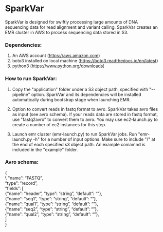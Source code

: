 # SparkVar
SparkVar is designed for swiftly processing large amounts of DNA sequencing data for read alignment and variant calling. SparkVar creates an EMR cluster in AWS to process sequencing data stored in S3.

### Dependencies:
1. An AWS account (https://aws.amazon.com)
2. boto3 installed on local machine (https://boto3.readthedocs.io/en/latest)
3. python3 (https://www.python.org/downloads)

### How to run SparkVar:
1. Copy the "application" folder under a S3 object path, specified with "--pipeline" option.
   SparkVar and its dependencies will be installed automatically during bootstrap stage when launching EMR.    

2. Option to convert reads in fastq format to avro.
   SparkVar takes avro files as input (see avro schema). If your reads data are stored in fastq format, use "fastq2avro" to convert them to avro. You may use ec2-launch.py to create a number of ec2 instances for this step. 
   
3. Launch emr cluster (emr-launch.py) to run SparkVar jobs.
   Run "emr-launch.py -h" for a number of input options. Make sure to include "/" at the end of each specified s3 object path. An example comamnd is included in the "example" folder.


### Avro schema:  
{  
\    “name”: “FASTQ”,  
    “type”: “record”,  
    “fields”: [  
         {“name”: “header”, “type”: “string”, “default”: “”},  
         {“name”: “seq1”,   “type”: “string”, “default”: “”},  
         {“name”: “qual1”,  “type”: “string”, “default”: “”},  
         {“name”: “seq2”,   “type”: “string”, “default”: “”},  
         {“name”: “qual2”,  “type”: “string”, “default”: “”},  
    ]  
}  
